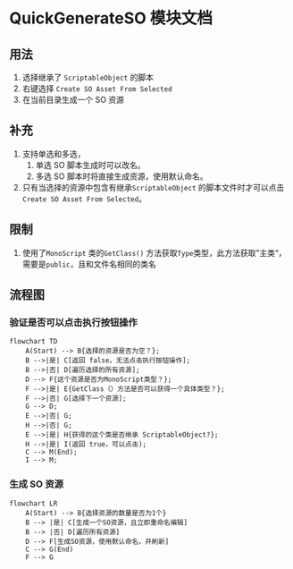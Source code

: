 # QuickGenerateSO 模块文档

## 用法

1. 选择继承了 `ScriptableObject` 的脚本
2. 右键选择 `Create SO Asset From Selected`
3. 在当前目录生成一个 SO 资源

## 补充

1. 支持单选和多选，
   1. 单选 SO 脚本生成时可以改名。
   2. 多选 SO 脚本时将直接生成资源，使用默认命名。
2. 只有当选择的资源中包含有继承`ScriptableObject` 的脚本文件时才可以点击 `Create SO Asset From Selected`。

## 限制

1. 使用了`MonoScript` 类的`GetClass()` 方法获取`Type`类型，此方法获取”主类“，需要是`public`，且和文件名相同的类名

## 流程图

### 验证是否可以点击执行按钮操作

``` mermaid
flowchart TD
	A(Start) --> B{选择的资源是否为空？};
	B -->|是| C[返回 false，无法点击执行按钮操作];
	B -->|否| D[遍历选择的所有资源];
	D --> F{这个资源是否为MonoScript类型？};
	F -->|是| E{GetClass（）方法是否可以获得一个具体类型？};
	F -->|否| G[选择下一个资源];
	G --> D;
	E -->|否| G;
	H -->|否| G;
	E -->|是| H{获得的这个类是否继承 ScriptableObject?};
	H -->|是| I(返回 true，可以点击);
	C --> M(End);
	I --> M;
```

### 生成 SO 资源

```mermaid
flowchart LR
	A(Start) --> B{选择资源的数量是否为1个}
	B --> |是| C[生成一个SO资源，且立即重命名编辑]
	B --> |否| D[遍历所有资源]
	D --> F[生成SO资源，使用默认命名，并刷新]
	C --> G(End)
	F --> G
```

